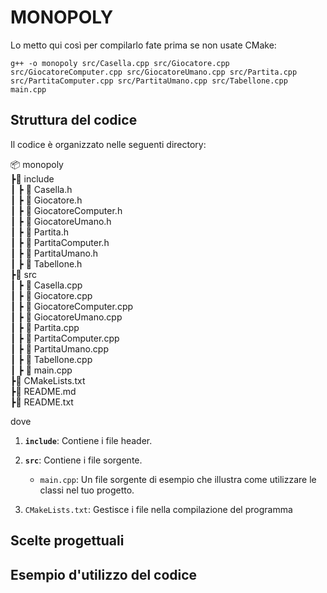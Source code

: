 
# MONOPOLY

Lo metto qui così per compilarlo fate prima se non usate CMake:

```
g++ -o monopoly src/Casella.cpp src/Giocatore.cpp src/GiocatoreComputer.cpp src/GiocatoreUmano.cpp src/Partita.cpp src/PartitaComputer.cpp src/PartitaUmano.cpp src/Tabellone.cpp main.cpp

```

## Struttura del codice

Il codice è organizzato nelle seguenti directory:

📦 monopoly  
┣📂 include  
┃ ┣ 📜 Casella.h  
┃ ┣ 📜 Giocatore.h  
┃ ┣ 📜 GiocatoreComputer.h  
┃ ┣ 📜 GiocatoreUmano.h  
┃ ┣ 📜 Partita.h  
┃ ┣ 📜 PartitaComputer.h  
┃ ┣ 📜 PartitaUmano.h  
┃ ┣ 📜 Tabellone.h  
┣📂 src  
┃ ┣ 📜 Casella.cpp  
┃ ┣ 📜 Giocatore.cpp  
┃ ┣ 📜 GiocatoreComputer.cpp  
┃ ┣ 📜 GiocatoreUmano.cpp  
┃ ┣ 📜 Partita.cpp  
┃ ┣ 📜 PartitaComputer.cpp  
┃ ┣ 📜 PartitaUmano.cpp  
┃ ┣ 📜 Tabellone.cpp   
┃ ┣ 📜 main.cpp  
┣📜 CMakeLists.txt  
┣📜 README.md   
┣📜 README.txt

dove

1. **`include`**: Contiene i file header.


2. **`src`**: Contiene i file sorgente.

    - `main.cpp`: Un file sorgente di esempio che illustra come utilizzare le classi nel tuo progetto.

3. `CMakeLists.txt`: Gestisce i file nella compilazione del programma

## Scelte progettuali


## Esempio d'utilizzo del codice

```cpp


```